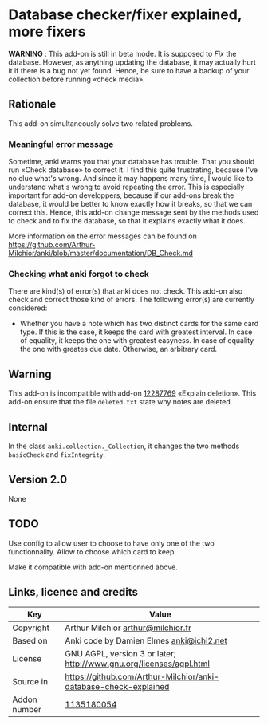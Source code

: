 # Database checker/fixer explained, more fixers
__WARNING__ : This add-on is still in beta mode. It is supposed to
_Fix_ the database. However, as anything updating the database, it may
actually hurt it if there is a bug not yet found. Hence, be sure to
have a backup of your collection before running «check media».

## Rationale
This add-on simultaneously solve two related problems.

### Meaningful error message
Sometime, anki warns you that your database has trouble. That you
should run «Check database» to correct it. I find this quite
frustrating, because I've no clue what's wrong. And since it may
happens many time, I would like to understand what's wrong to avoid
repeating the error. This is especially important for add-on
developpers, because if our add-ons break the database, it would be
better to know exactly how it breaks, so that we can correct
this. Hence, this add-on change message sent by the methods used to
check and to fix the database, so that it explains exactly what it
does.

More information on the error messages can be found on
https://github.com/Arthur-Milchior/anki/blob/master/documentation/DB_Check.md

### Checking what anki forgot to check
There are kind(s) of error(s) that anki does not check. This add-on
also check and correct those kind of errors. The following error(s)
are currently considered:
* Whether you have a note which has two distinct cards for the same
card type. If this is the case, it keeps the card with greatest
interval. In case of equality, it keeps the one with greatest
easyness. In case of equality the one with greates due
date. Otherwise, an arbitrary card.


## Warning
This add-on is incompatible with add-on
[12287769](https://ankiweb.net/shared/info/12287769) «Explain
deletion». This add-on ensure that the file ```deleted.txt``` state
why notes are deleted.

## Internal
In the class ```anki.collection._Collection```, it changes the two
methods ```basicCheck``` and ```fixIntegrity```.

## Version 2.0
None

## TODO
Use config to allow user to choose to have only one of the two
functionnality. Allow to choose which card to keep.

Make it compatible with add-on mentionned above.

## Links, licence and credits

Key         |Value
------------|-------------------------------------------------------------------
Copyright   | Arthur Milchior <arthur@milchior.fr>
Based on    | Anki code by Damien Elmes <anki@ichi2.net>
License     | GNU AGPL, version 3 or later; http://www.gnu.org/licenses/agpl.html
Source in   | https://github.com/Arthur-Milchior/anki-database-check-explained
Addon number| [1135180054](https://ankiweb.net/shared/info/1135180054)
